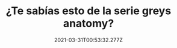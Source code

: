 ---
title: ¿Te sabías esto de la serie greys anatomy?
date: 2021-03-31T00:53:32.277Z
featuredimage: /assets/greys.jpg
categoria: Television
tags:
  - "#cine"
  - "#greysanatomy"
  - "#curiosidades"
short-description: Te sabias estos secretos de tu serie favorita greys anatomy y
  10 cosas mas que no sabias
mk1: >+
  ### 1.

  #### Todo fue real

  ![gre](/assets/gre.jpg "gre")

  Cuantos casos raros <br/>
  Todas las historias que vemos en la serie están basadas en revistas médicas y en algunos casos médicos que los fans envían a la producción

  ### 2.

  #### Un hombre digital

  ![alex](/assets/alex.jpg "alex")

  ¿Te diste cuenta?<br/>
  El personaje de alex karev fue añadido después de que rodaron el capítulo piloto esto con la finalidad de equilibrar la cosa para que george no fuera el único hombre todas sus escenas fueron añadidas de manera digital
mk2: >+
  ### 3.

  #### a 20 FPS

  ![video](/assets/video.jpg "video")

  ¿Lo jugaste?<br/>
  Un videojuego de la serie fue lanzado en el 2009

  ### 4.

  #### Un cambio de nombre

  ![human](/assets/thehuman.jpg "human")

  Cual le hubiera quedado mejor <br/>
  El nombre de esta serie es una referencia al libro grey's anatomy of the human body  de henry great pero antes de que tuviera este nombre de la serie
mk3: >+
  ### 5.

  #### Que buen recibimiento

  ![addison](/assets/addison.jpg "adison")

  Solo  5?!<br/>
  En un principio Addison Montgomery sólo iba a aparecer en 5 capítulos pero gracias al recibimiento del público, no sólo se quedó un buen rato en la serie sino que también tuvo su propio spin-off, private practice serie que cuenta con seis temporadas

  ### 6.

  #### Un cambio de papeles

  ![patric](/assets/patric.jpg "patric")

  ¿Lo hubiera hecho bien? <br/>
  Antes de ser el doctor shepherd, Patrick Dempsey audicionó para el papel del doctor gregory house
mk4: >+
  ### 7.

  #### Un personaje inspirada en ella

  ![shonda ](/assets/shonda.jpg "shonda ")

  ¿Lo hizo bien? <br/>
  Shonda rhimes la creadora de la serie ha declarado que el personaje de cristina yang está inspirada en ella misma

  ### 8.

  #### Lo Curioso

  ![patric](/assets/patric.jpg "patric")

  ¿Te habías dado cuenta? <br/>
  Patrick Dempsey y Kevin Mckidd compartieron créditos en la película quiero robarme a la novia en donde formaban parte de un triángulo amoroso
mk5: >+
  ### 9.

  #### Tantas salidas sospechosas

  ![wa](/assets/wash.jpg "wa")

  Pobre del elenco  <br/>
  Grey's anatomy no solo tiene drama en su historia sino que también lo tiene detrás de cámaras sobre todo con las salidas tan polémicas de sus actores para empezar Washington fue despedido luego de los comentarios homofóbicos que hizo acerca de una coeestrella,  sin embargo el doctor burner regreso para un capítulo de la décima temporada

  ### 10.

  #### La fan #1

  ![gre](/assets/badblood.jpg "gre")

  Lo chistoso del día  <br/>
  Taylor Swift es tan fan de la serie que se nombro uno de sus capítulos, doctor Meredith grey en honor a ella y luego invitó a Ellen pompeo a su vídeo musical Bad Blood
---
